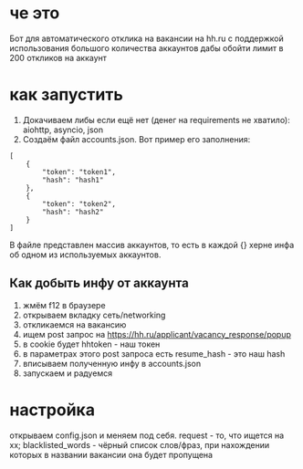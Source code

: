 # че это
Бот для автоматического отклика на вакансии на hh.ru с поддержкой использования большого количества аккаунтов дабы обойти лимит в 200 откликов на аккаунт
# как запустить
1. Докачиваем либы если ещё нет (денег на requirements не хватило): aiohttp, asyncio, json
2. Создаём файл accounts.json. Вот пример его заполнения:
```
[
    {
        "token": "token1",
        "hash": "hash1"
    },
    {
        "token": "token2",
        "hash": "hash2"
    }
]
```
В файле представлен массив аккаунтов, то есть в каждой {} херне инфа об одном из используемых аккаунтов.
## Как добыть инфу от аккаунта
1. жмём f12 в браузере
2. открываем вкладку сеть/networking
3. откликаемся на вакансию
4. ищем post запрос на https://hh.ru/applicant/vacancy_response/popup
5. в cookie будет hhtoken - наш токен
6. в параметрах этого post запроса есть resume_hash - это наш hash
7. вписываем полученную инфу в accounts.json
8. запускаем и радуемся

# настройка
открываем config.json и меняем под себя. request - то, что ищется на хх; blacklisted_words - чёрный список слов/фраз, при нахождении которых в названии вакансии она будет пропущена
